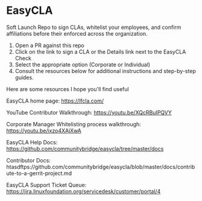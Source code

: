 # EasyCLA
Soft Launch Repo to sign CLAs, whitelist your employees, and confirm affiliations before their enforced across the organization.

1. Open a PR against this repo
1. Click on the link to sign a CLA or the Details link next to the EasyCLA Check
1. Select the appropriate option (Corporate or Individual)
1. Consult the resources below for additional instructions and step-by-step guides.

Here are some resources I hope you'll find useful

EasyCLA home page: https://lfcla.com/

YouTube Contributor Walkthrough: https://youtu.be/XQcRBuIPQVY

Corporate Manager Whitelisting process walkthrough: https://youtu.be/ixzo4XAjXwA

EasyCLA Help Docs: https://github.com/communitybridge/easycla/tree/master/docs

Contributor Docs: htasdftps://github.com/communitybridge/easycla/blob/master/docs/contribute-to-a-gerrit-project.md

EasyCLA Support Ticket Queue: https://jira.linuxfoundation.org/servicedesk/customer/portal/4
